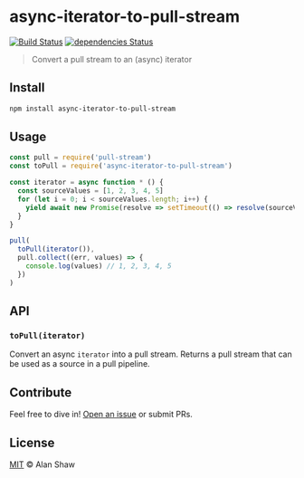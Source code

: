 # async-iterator-to-pull-stream

[![Build Status](https://travis-ci.org/alanshaw/async-iterator-to-pull-stream.svg?branch=master)](https://travis-ci.org/alanshaw/async-iterator-to-pull-stream) [![dependencies Status](https://david-dm.org/alanshaw/async-iterator-to-pull-stream/status.svg)](https://david-dm.org/alanshaw/async-iterator-to-pull-stream)

> Convert a pull stream to an (async) iterator

## Install

```sh
npm install async-iterator-to-pull-stream
```

## Usage

```js
const pull = require('pull-stream')
const toPull = require('async-iterator-to-pull-stream')

const iterator = async function * () {
  const sourceValues = [1, 2, 3, 4, 5]
  for (let i = 0; i < sourceValues.length; i++) {
    yield await new Promise(resolve => setTimeout(() => resolve(sourceValues[i])))
  }
}

pull(
  toPull(iterator()),
  pull.collect((err, values) => {
    console.log(values) // 1, 2, 3, 4, 5
  })
)
```

## API

### `toPull(iterator)`

Convert an async `iterator` into a pull stream. Returns a pull stream that can be used as a source in a pull pipeline.

## Contribute

Feel free to dive in! [Open an issue](https://github.com/alanshaw/async-iterator-to-pull-stream/issues/new) or submit PRs.

## License

[MIT](LICENSE) © Alan Shaw
